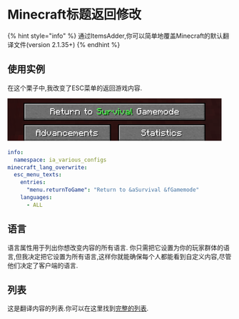 # Minecraft标题返回修改

{% hint style="info" %}
通过ItemsAdder,你可以简单地覆盖Minecraft的默认翻译文件\(version 2.1.35+\)
{% endhint %}

## 使用实例

在这个栗子中,我改变了ESC菜单的返回游戏内容.

![](../../../.gitbook/assets/image%20%2831%29.png)

```yaml
info:
  namespace: ia_various_configs
minecraft_lang_overwrite:
  esc_menu_texts:
    entries:
      "menu.returnToGame": "Return to &aSurvival &fGamemode"
    languages:
      - ALL
```

## 语言

语言属性用于列出你想改变内容的所有语言. 
你只需把它设置为你的玩家群体的语言,但我决定把它设置为所有语言,这样你就能确保每个人都能看到自定义内容,尽管他们决定了客户端的语言.

## 列表

这是翻译内容的列表.你可以在这里找到[完整的列表](https://gist.github.com/LoneDev6/1df03fd853b2b244a7348216c8fa909d).

